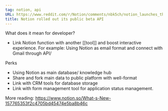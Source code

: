 ```yaml
---
tag: notion, api 
URL: https://www.reddit.com/r/Notion/comments/nbk5ch/notion_launches_their_api_public_beta/
title: Notion rolled out its public beta API
---
```


What does it mean for developer?
- Link Notion function with another [[tool]] and boost interactive experience. For example: Using Notion as email format and connect with Gmail through API/

Perks
- Using Notion as main database/ knowledge hub
- Share and fork main data to public platform with well-format
- Link with CRM tools for database storage
- Link with form management tool for application status management.

More reading: https://www.notion.so/What-s-New-157765353f2c4705bd45474e5ba8b46c